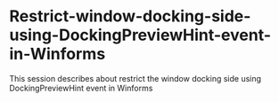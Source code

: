 # Restrict-window-docking-side-using-DockingPreviewHint-event-in-Winforms
This session describes about restrict the window docking side using DockingPreviewHint event in Winforms
